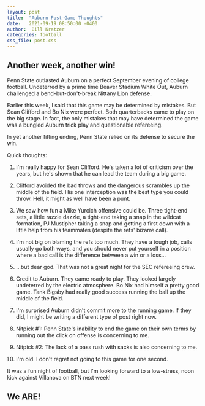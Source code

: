 ```yaml
---
layout: post
title:  "Auburn Post-Game Thoughts"
date:   2021-09-19 08:50:00 -0400
author:  Bill Kratzer
categories: football
css_file: post.css
---
```


## Another week, another win!

Penn State outlasted Auburn on a perfect September evening of college football.  Undeterred by a prime time Beaver Stadium White Out, Auburn challenged a bend-but-don't-break Nittany Lion defense.

Earlier this week, I said that this game may be determined by mistakes.  But Sean Clifford and Bo Nix were perfect.  Both quarterbacks came to play on the big stage.  In fact, the only mistakes that may have determined the game was a bungled Auburn trick play and questionable refereeing.

In yet another fitting ending, Penn State relied on its defense to secure the win.

Quick thoughts:

1. I'm really happy for Sean Clifford.  He's taken a lot of criticism over the years, but he's shown that he can lead the team during a big game.

2. Clifford avoided the bad throws and the dangerous scrambles up the middle of the field.  His one interception was the best type you could throw.  Hell, it might as well have been a punt.

3. We saw how fun a Mike Yurcich offensive could be.  Three tight-end sets, a little razzle dazzle, a tight-end taking a snap in the wildcat formation, PJ Mustipher taking a snap and getting a first down with a little help from his teammates (despite the refs' bizarre call).

4. I'm not big on blaming the refs too much. They have a tough job, calls usually go both ways, and you should never put yourself in a position where a bad call is the difference between a win or a loss...

5. ...but dear god. That was not a great night for the SEC refereeing crew.

6. Credit to Auburn.  They came ready to play.  They looked largely undeterred by the electric atmosphere.  Bo Nix had himself a pretty good game.  Tank Bigsby had really good success running the ball up the middle of the field.

7. I'm surprised Auburn didn't commit more to the running game.  If they did, I might be writing a different type of post right now.

8. Nitpick #1: Penn State's inability to end the game on their own terms by running out the click on offense is concerning to me.

9. Nitpick #2: The lack of a pass rush with sacks is also concerning to me.

10. I'm old.  I don't regret not going to this game for one second.

It was a fun night of football, but I'm looking forward to a low-stress, noon kick against Villanova on BTN next week!

## We ARE!




